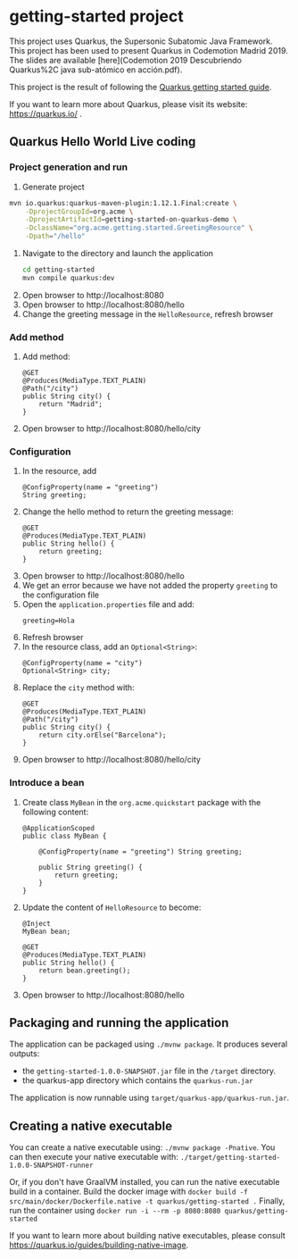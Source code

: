 # getting-started project

This project uses Quarkus, the Supersonic Subatomic Java Framework.
This project has been used to present Quarkus in Codemotion Madrid 2019.
The slides are available [here](Codemotion 2019 Descubriendo Quarkus%2C java sub-atómico en acción.pdf).

This project is the result of following the [Quarkus getting started guide](https://quarkus.io/guides/getting-started).

If you want to learn more about Quarkus, please visit its website: https://quarkus.io/ .

## Quarkus Hello World Live coding
### Project generation and run

1. Generate project
```bash
mvn io.quarkus:quarkus-maven-plugin:1.12.1.Final:create \
    -DprojectGroupId=org.acme \
    -DprojectArtifactId=getting-started-on-quarkus-demo \
    -DclassName="org.acme.getting.started.GreetingResource" \
    -Dpath="/hello"

```
1. Navigate to the directory and launch the application
    ```bash
    cd getting-started
    mvn compile quarkus:dev
    ```
1. Open browser to http://localhost:8080
1. Open browser to http://localhost:8080/hello
1. Change the greeting message in the `HelloResource`, refresh browser

### Add method

1. Add method: 
    ```
    @GET
    @Produces(MediaType.TEXT_PLAIN)
    @Path("/city")
    public String city() {
        return "Madrid";
    }
    ```
1. Open browser to http://localhost:8080/hello/city

### Configuration

1. In the resource, add 
    ```
    @ConfigProperty(name = "greeting")
    String greeting;
    ```
1. Change the hello method to return the greeting message:
    ```
    @GET
    @Produces(MediaType.TEXT_PLAIN)
    public String hello() {
        return greeting;
    }
    ```    
1. Open browser to http://localhost:8080/hello
1. We get an error because we have not added the property `greeting` to the configuration file
1. Open the `application.properties` file and add:
    ```
    greeting=Hola
    ``` 
1. Refresh browser
1. In the resource class, add an `Optional<String>`:
    ```
    @ConfigProperty(name = "city") 
    Optional<String> city;
    ```
1. Replace the `city` method with:
    ```
    @GET
    @Produces(MediaType.TEXT_PLAIN)
    @Path("/city")
    public String city() {
        return city.orElse("Barcelona");
    }
    ```
1. Open browser to http://localhost:8080/hello/city

### Introduce a bean

1. Create class `MyBean` in the `org.acme.quickstart` package with the following content:
    ```
    @ApplicationScoped
    public class MyBean {
    
        @ConfigProperty(name = "greeting") String greeting;
    
        public String greeting() {
            return greeting;
        }
    }
    ```            
2. Update the content of `HelloResource` to become:
    ```
    @Inject 
    MyBean bean;
  
    @GET
    @Produces(MediaType.TEXT_PLAIN)
    public String hello() {
        return bean.greeting();
    }
    ```    
3. Open browser to http://localhost:8080/hello

## Packaging and running the application

The application can be packaged using `./mvnw package`.
It produces several outputs:
- the `getting-started-1.0.0-SNAPSHOT.jar` file in the `/target` directory.
- the quarkus-app directory which contains the `quarkus-run.jar`

The application is now runnable using `target/quarkus-app/quarkus-run.jar`.

## Creating a native executable

You can create a native executable using: `./mvnw package -Pnative`.
You can then execute your native executable with: `./target/getting-started-1.0.0-SNAPSHOT-runner`

Or, if you don't have GraalVM installed, you can run the native executable build in a container.
Build the docker image with `docker build -f src/main/docker/Dockerfile.native -t quarkus/getting-started .`
Finally, run the container using `docker run -i --rm -p 8080:8080 quarkus/getting-started`

If you want to learn more about building native executables, please consult https://quarkus.io/guides/building-native-image.



